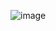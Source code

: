 ![image](https://user-images.githubusercontent.com/24709527/123289959-7658fa80-d543-11eb-9a92-c30afcad16de.png)
